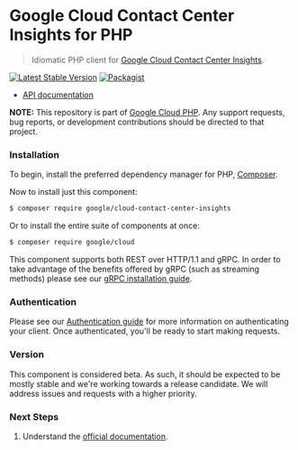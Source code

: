 # Google Cloud Contact Center Insights for PHP

> Idiomatic PHP client for [Google Cloud Contact Center Insights](https://cloud.google.com/solutions/contact-center).

[![Latest Stable Version](https://poser.pugx.org/google/cloud-contact-center-insights/v/stable)](https://packagist.org/packages/google/cloud-contact-center-insights) [![Packagist](https://img.shields.io/packagist/dm/google/cloud-contact-center-insights.svg)](https://packagist.org/packages/google/cloud-contact-center-insights)

* [API documentation](http://googleapis.github.io/google-cloud-php/#/docs/cloud-contact-center-insights/latest/contactcenterinsights/readme)

**NOTE:** This repository is part of [Google Cloud PHP](https://github.com/googleapis/google-cloud-php). Any
support requests, bug reports, or development contributions should be directed to
that project.

### Installation

To begin, install the preferred dependency manager for PHP, [Composer](https://getcomposer.org/).

Now to install just this component:

```sh
$ composer require google/cloud-contact-center-insights
```

Or to install the entire suite of components at once:

```sh
$ composer require google/cloud
```

This component supports both REST over HTTP/1.1 and gRPC. In order to take advantage of the benefits offered by gRPC (such as streaming methods)
please see our [gRPC installation guide](https://cloud.google.com/php/grpc).

### Authentication

Please see our [Authentication guide](https://github.com/googleapis/google-cloud-php/blob/main/AUTHENTICATION.md) for more information
on authenticating your client. Once authenticated, you'll be ready to start making requests.

### Version

This component is considered beta. As such, it should be expected to be mostly
stable and we're working towards a release candidate. We will address issues
and requests with a higher priority.

### Next Steps

1. Understand the [official documentation](https://cloud.google.com/solutions/contact-center).
